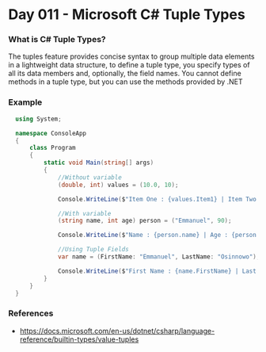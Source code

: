 # Day 011 - Microsoft C# Tuple Types 

  ### What is C# Tuple Types?
  The tuples feature provides concise syntax to group multiple data elements in a lightweight data structure, to define a tuple type, you specify types of all its data members and, optionally, the field names. You cannot define methods in a tuple type, but you can use the methods provided by .NET

  ### Example
  ```c#
    using System;

    namespace ConsoleApp
    {
        class Program
        {
            static void Main(string[] args)
            {
                //Without variable
                (double, int) values = (10.0, 10);

                Console.WriteLine($"Item One : {values.Item1} | Item Two : {values.Item2}");

                //With variable
                (string name, int age) person = ("Emmanuel", 90);

                Console.WriteLine($"Name : {person.name} | Age : {person.age}");

                //Using Tuple Fields
                var name = (FirstName: "Emmanuel", LastName: "Osinnowo");

                Console.WriteLine($"First Name : {name.FirstName} | Last Name : {name.LastName}");
            }
        }
    }
  ```
  ### References
  * https://docs.microsoft.com/en-us/dotnet/csharp/language-reference/builtin-types/value-tuples